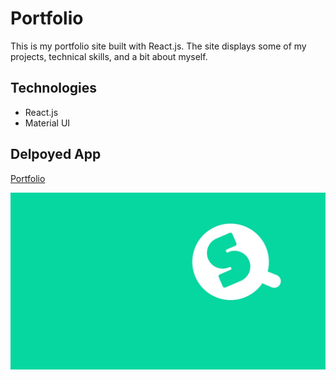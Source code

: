 # Portfolio

This is my portfolio site built with React.js.  The site displays some of my projects, technical skills, and a bit about myself.

## Technologies

- React.js
- Material UI

## Delpoyed App

[Portfolio](https://www.stevenquintana.com/)

![ScreenShot](/src/images/site-image.jpg)
